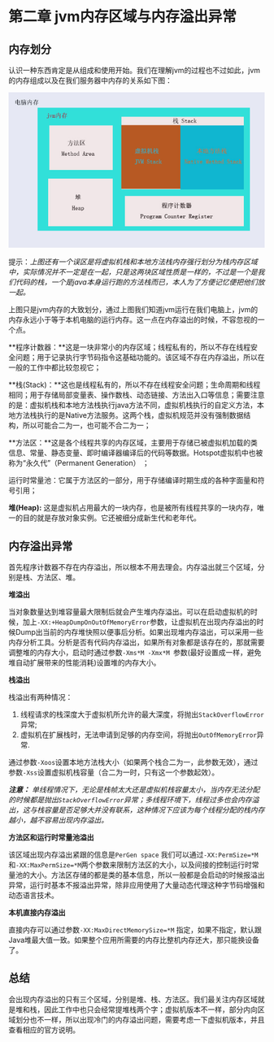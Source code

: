 #	第二章	jvm内存区域与内存溢出异常

##		内存划分

认识一种东西肯定是从组成和使用开始。我们在理解jvm的过程也不过如此，jvm的内存组成以及在我们服务器中内存的关系如下图：

![jvm内存组成图](../../resource/jvm内存组成1.jpg)



提示：*上图还有一个误区是将虚拟机栈和本地方法栈内存强行划分为栈内存区域中，实际情况并不一定是在一起，只是这两块区域性质是一样的，不过是一个是我们代码的栈，一个是java本身运行跑的方法栈而已，本人为了方便记忆便把他们放一起。*

上图只是jvm内存的大致划分，通过上图我们知道jvm运行在我们电脑上，jvm的内存永远小于等于本机电脑的运行内存。这一点在内存溢出的时候，不容忽视的一个点。

**程序计数器：**这是一块非常小的内存区域；线程私有的，所以不存在线程安全问题；用于记录执行字节码指令这基础功能的。该区域不存在内存溢出，所以在一般的工作中都比较忽视它；

**栈(Stack)：**这也是线程私有的，所以不存在线程安全问题；生命周期和线程相同；用于存储局部变量表、操作数栈、动态链接、方法出入口等信息；需要注意的是：虚拟机栈和本地方法栈执行java方法不同，虚拟机栈执行的自定义方法，本地方法栈执行的是Native方法服务。这两个栈，虚拟机规范并没有强制数据结构，所以可能合二为一，也可能不合二为一；

**方法区：**这是各个线程共享的内存区域，主要用于存储已被虚拟机加载的类信息、常量、静态变量、即时编译器编译后的代码等数据。Hotspot虚拟机中也被称为“永久代”（Permanent Generation） ；

运行时常量池：它属于方法区的一部分，用于存储编译时期生成的各种字面量和符号引用；

**堆(Heap):**  这是虚拟机占用最大的一块内存，也是被所有线程共享的一块内存，唯一的目的就是存放对象实例。它还被细分成新生代和老年代。



##		内存溢出异常

首先程序计数器不存在内存溢出，所以根本不用去理会。内存溢出就三个区域，分别是栈、方法区、堆。

**堆溢出**

当对象数量达到堆容量最大限制后就会产生堆内存溢出。可以在启动虚拟机的时候，加上`-XX:+HeapDumpOnOutOfMemoryError`参数，让虚拟机在出现内存溢出的时候Dump出当前的内存堆快照以便事后分析。如果出现堆内存溢出，可以采用一些内存分析工具。分析是否有代码内存溢出，如果所有对象都是该存在的，那就需要调整堆的内存大小，启动时通过参数`-Xms*M -Xmx*M `参数(最好设置成一样，避免堆自动扩展带来的性能消耗)设置堆的内存大小。

**栈溢出**

栈溢出有两种情况：

1. 线程请求的栈深度大于虚拟机所允许的最大深度，将抛出`StackOverflowError`异常;
2. 虚拟机在扩展栈时，无法申请到足够的内存空间，将抛出`OutOfMemoryError`异常.

通过参数`-Xoos`设置本地方法栈大小（如果两个栈合二为一，此参数无效），通过参数`-Xss`设置虚拟机栈容量（合二为一时，只有这一个参数起效）。

***注意：*** *单线程情况下，无论是栈帧太大还是虚拟机栈容量太小，当内存无法分配的时候都是抛出`StackOverflowError`异常；多线程环境下，线程过多也会内存溢出，这与栈容量是否足够大并没有联系，这种情况下应该为每个线程分配的栈内存越小，越不容易出现内存溢出。*

**方法区和运行时常量池溢出**

该区域出现内存溢出紧跟的信息是`PerGen space` 我们可以通过`-XX:PermSize=*M`和`-XX:MaxPermSize=*M`两个参数来限制方法区的大小，以及间接的控制运行时常量池的大小。方法区存储的都是类的基本信息，所以一般都是会启动的时候报溢出异常，运行时基本不报溢出异常，除非应用使用了大量动态代理这种字节码增强和动态语言技术。

**本机直接内存溢出**

直接内存可以通过参数`-XX:MaxDirectMemorySize=*M` 指定，如果不指定，默认跟Java堆最大值一致。如果整个应用所需要的内存比整机内存还大，那只能换设备了。

##		总结

会出现内存溢出的只有三个区域，分别是堆、栈、方法区。我们最关注内存区域就是堆和栈，因此工作中也只会经常提堆栈两个字；虚拟机版本不一样，部分内向区域划分也不一样，所以出现冷门的内存溢出问题，需要考虑一下虚拟机版本，并且查看相应的官方说明。